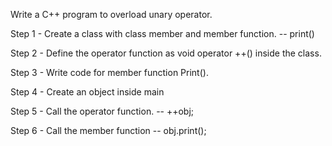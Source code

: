 Write a C++ program to overload unary operator.

Step 1 - Create a class with class member and member function. --   print()

Step 2 - Define the operator function as void operator ++() inside the class.

Step 3 - Write code for member function Print().

Step 4 - Create an object  inside main 

Step 5 - Call the operator function. --   ++obj;

Step 6 - Call the member function --  obj.print();
